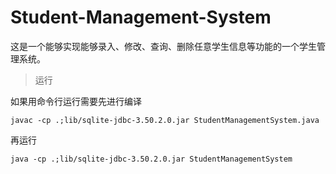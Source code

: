 # Student-Management-System

这是一个能够实现能够录入、修改、查询、删除任意学生信息等功能的一个学生管理系统。

> 运行

如果用命令行运行需要先进行编译

```
javac -cp .;lib/sqlite-jdbc-3.50.2.0.jar StudentManagementSystem.java
```

再运行

```
java -cp .;lib/sqlite-jdbc-3.50.2.0.jar StudentManagementSystem
```
